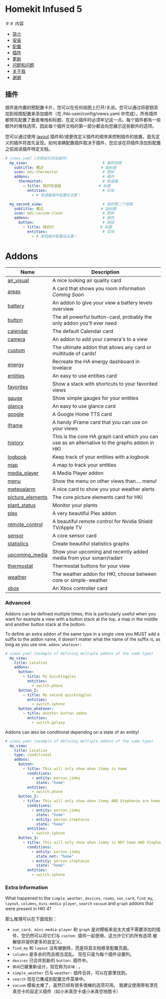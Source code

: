 # Homekit Infused 5

＃＃ 内容
- [简介](index.md)
- [安装](installation.md)
- [配置](configuration.md)
- [插件](addons.md)
- [更新](updates.md)
- [问题和问题](issues.md)
- [关于我](about.md)
- [谢谢](thanks.md)

## 插件
插件是内置的预配置卡片，您可以在任何视图上打开/关闭。您可以通过将密钥添加到视图配置来添加插件（在 /hki-user/config/views.yaml 中完成）。所有插件都预先配置了垂直堆栈和标题，在定义插件时必须牢记这一点。每个插件都有一些额外的堆栈选项，因此每个插件文档的第一部分都会向您展示这些额外的选项。

您可以通过使用 [layout](addons/layout.md) 插件和/或更改定义插件的顺序来控制插件的放置。首先定义的插件将首先呈现。如何准确配置插件取决于插件，您应该在将插件添加到配置之前阅读插件特定文档。

```yaml
# views.yaml (示例如何添加插件)
  my_view:                                  # 我的视图
    subtitle: 概述                          # 副标题
    icon: mdi:thermostat                    # 图标
    addons:                                 # 插件
      thermostat:                           # 恒温器
        - title: 我的恒温器                 # 标题
          entities:                         # 实体
            - # 恒温器插件配置在这里！

  my_second_view:                           # 我的第二个视图
    subtitle: 概述                          # 副标题
    icon: mdi:vacuum-clean                  # 图标
    addons:                                 # 插件
      button:                               # 按钮
        - title: 我的灯                     # 标题
          entities:                         # 实体
            - # 按钮插件配置在这里！
```
# Addons

| Name | Description |
|--------------------------|-------------------------------------------------------------------------------------------------------------------------------------------------------------------------------------------------------------------------|
| [air_visual](addons/air-visual.md) | A nice looking air quality card |
| [areas](addons/areas.md) | A card that shows you room information *Coming Soon* |
| [battery](addons/battery.md) | An addon to give your view a battery levels overview |
| [button](addons/button.md) | The all powerful button-card, probably the only addon you'll ever need |
| [calendar](addons/calendar.md) | The default Calendar card |
| [camera](addons/camera.md) | An addon to add your camera's to a view |
| [custom](addons/custom.md) | The ultimate addon that allows any card or multitude of cards! |
| [energy](addons/energy.md) | Recreate the HA energy dashboard in lovelace |
| [entities](addons/entities.md) | An easy to use entities card |
| [favorites](addons/favorites.md) | Show a stack with shortcuts to your favorited views |
| [gauge](addons/gauge.md) | Show simple gauges for your entities |
| [glance](addons/glance.md) | An easy to use glance card |
| [google](addons/google.md) | A Google Home TTS card |
| [iframe](addons/iframe.md) | A handy iFrame card that you can use on your views |
| [history](addons/history.md) | This is the core HA graph card which you can use as an alternative to the graphs addon in HKI |
| [logbook](addons/logbook.md) | Keep track of your entities with a logbook |
| [map](addons/map.md) | A map to track your entities |
| [media_player](addons/media-player.md) | A Media Player addon |
| [menu](addons/menu.md) | Show the menu on other views than.... menu! |
| [meteoalarm](addons/meteoalarm.md) | A nice card to show you your weather alerts |
| [picture_elements](addons/picture-elements.md) | The core picture elements card for HKI |
| [plant_status](addons/plant-status.md) | Monitor your plants |
| [plex](addons/plex.md) | A very beautiful Plex addon |
| [remote_control](addons/remote-control.md) | A beautiful remote control for Nvidia Shield TV/Apple TV |
| [sensor](addons/sensor.md) | A core sensor card |
| [statistics](addons/statistics.md) | Create beautiful statistics graphs |
| [upcoming_media](addons/upcoming-media.md) | Show your upcoming and recently added media from your sonarr/radarr |
| [thermostat](addons/thermostat.md) | Thermostat buttons for your view |
| [weather](addons/weather.md) | The weather addon for HKI, choose between core or simple-weather |
| [xbox](addons/xbox.md) | An Xbox controller card |

### Advanced

Addons can be defined multiple times, this is particularly useful when you want for example a view with a button stack at the top, a map in the middle and another button stack at the bottom.

To define an extra addon of the same type in a single view you MUST add a suffix to the addon name, it doesn't matter what the name of the suffix is, as long as you use one. `addon_whatever:`

```yaml
# views.yaml (example of defining multiple addons of the same type)
  my_view:
    title: Location
    addons:
      button:
        - title: My Quicktoggles
          entities:
            - switch.phone
      button_2:
        - title: My second quicktoggles
          entities:
            - switch.iphone
      button_whatever:
        - title: Another button addon
          entities:
            - switch.galaxy
```

Addons can also be conditional depending on a state of an entity!

```yaml
# views.yaml (example of defining multiple addons of the same type)
  my_view:
    title: Location
    type: conditional
    addons:
      button:
        - title: This will only show when Jimmy is home
          conditions:
            - entity: person.jimmy
              state: "home"
          entities:
            - switch.phone
      button_2:
        - title: This will only show when Jimmy AND Stephanie are home
          conditions:
            - entity: person.jimmy
              state: "home"
            - entity: person.stephanie
              state: "home"
          entities:
            - switch.iphone
      button_3:
        - title: This will only show when Jimmy is NOT home AND Stephanie IS home
          conditions:
            - entity: person.jimmy
              state_not: "home"
            - entity: person.stephanie
              state: "home"
          entities:
            - switch.iphone
```

### Extra Information

What happened to the `simple_weather`, `devices`, `rooms`, `sun_card`, `find_my`, `layout`, `columns`, `mini-media-player`, `search` `vacuum` and `graph` addons that were present in HKI 4?

那么推理可以在下面找到：
- `sun_card`、`mini-media-player` 和 `graph` 是对模板来说太大或不需要添加的插件，您仍然可以将它们与 `custom:` 插件一起使用，这允许它们的所有选项 被解锁并提供更多的自定义。
- `find_my` 和 `layout` 没有被删除，而是将其文档移至配置页面。
- `columns` 是多余的而且相当混乱。 现在只是为每个插件设置列。
- `devices` 已合并到新的 `button:` 插件中。
- `房间`已被重新设计，现在称为`区域：`。
- `simple_weather` 已与 `weather:` 插件合并，可以在那里找到。
- `search` 现在已集成到配置文件菜单中。
- `vacuum` 模板太难了，虽然已经有很多很棒的选项可用。 我建议使用带有漂亮真空卡的自定义插件（如小米真空卡或小米真空地图卡）
